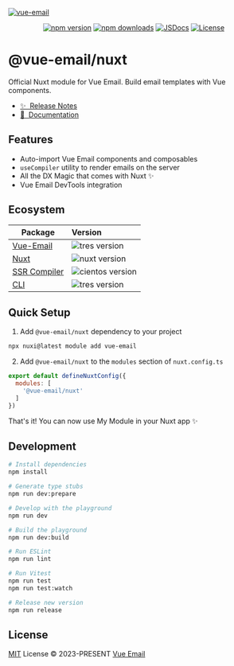 [![vue-email](https://github.com/vue-email/vue-email/blob/main/public/repo-banner.png?raw=true)](https://vuemail.net)

<div align="center">

[![npm version][npm-version-src]][npm-version-href]
[![npm downloads][npm-downloads-src]][npm-downloads-href]
[![JSDocs][jsdocs-src]][jsdocs-href]
[![License][license-src]][license-href]

</div>

# @vue-email/nuxt

Official Nuxt module for Vue Email. Build email templates with Vue components.

- [✨ &nbsp;Release Notes](https://github.com/vue-email/nuxt/releases)
- [📖 &nbsp;Documentation](https://vuemail.net/ssr/nuxt)

## Features

- Auto-import Vue Email components and composables
- `useCompiler` utility to render emails on the server
- All the DX Magic that comes with Nuxt ✨
- Vue Email DevTools integration

## Ecosystem

| Package                     | Version                                                                                            |
| --------------------------- | :------------------------------------------------------------------------------------------------- |
| [Vue-Email](https://github.com/vue-email/vue-email)       | ![tres version](https://img.shields.io/npm/v/vue-email/latest.svg?label=%20&colorB=1fa669) |
| [Nuxt](https://github.com/vue-email/nuxt) | ![nuxt version](https://img.shields.io/npm/v/@vue-email/nuxt/latest.svg?label=%20&color=4f4f4f&logo=nuxt.js) |
[SSR Compiler](https://github.com/vue-email/compiler) | ![cientos version](https://img.shields.io/npm/v/@vue-email/compiler/latest.svg?label=%20&colorB=1fa669) |
| [CLI](https://github.com/vue-email/cli)       | ![tres version](https://img.shields.io/npm/v/@vue-email/cli/latest.svg?label=%20&colorB=1fa669) |

## Quick Setup

1. Add `@vue-email/nuxt` dependency to your project

```bash
npx nuxi@latest module add vue-email
```

2. Add `@vue-email/nuxt` to the `modules` section of `nuxt.config.ts`

```js
export default defineNuxtConfig({
  modules: [
    '@vue-email/nuxt'
  ]
})
```

That's it! You can now use My Module in your Nuxt app ✨

## Development

```bash
# Install dependencies
npm install

# Generate type stubs
npm run dev:prepare

# Develop with the playground
npm run dev

# Build the playground
npm run dev:build

# Run ESLint
npm run lint

# Run Vitest
npm run test
npm run test:watch

# Release new version
npm run release
```

## License

[MIT](./LICENSE) License © 2023-PRESENT [Vue Email](https://vuemail.net/)

<!-- Badges -->
[npm-version-src]: https://img.shields.io/npm/v/@vue-email/nuxt/latest.svg?style=flat&colorA=18181B&colorB=28CF8D
[npm-version-href]: https://npmjs.com/package/@vue-email/nuxt

[npm-downloads-src]: https://img.shields.io/npm/dm/@vue-email/nuxt.svg?style=flat&colorA=18181B&colorB=28CF8D
[npm-downloads-href]: https://npmjs.com/package/@vue-email/nuxt

[license-src]: https://img.shields.io/npm/l/@vue-email/nuxt.svg?style=flat&colorA=18181B&colorB=28CF8D
[license-href]: https://npmjs.com/package/@vue-email/nuxt

[jsdocs-src]: https://img.shields.io/badge/jsdocs-reference-080f12?style=flat&colorA=080f12&colorB=1fa669
[jsdocs-href]: https://www.jsdocs.io/package/@vue-email/nuxt
